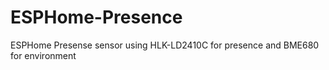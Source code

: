 # ESPHome-Presence
ESPHome Presense sensor using HLK-LD2410C for presence and BME680 for environment
